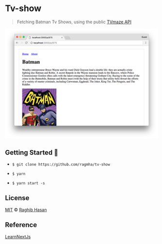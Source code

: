 # Tv-show
> Fetching Batman Tv Shows, using the public [TVmaze API](http://www.tvmaze.com/api)

![tv-show](tv-show.png)

## Getting Started 🚀

* ```$ git clone https://github.com/ragmha/tv-show```

* ```$ yarn```

* ```$ yarn start -s```


## License
[MIT](./license) © [Raghib Hasan](http://raghibm.com/)




## Reference
[LearnNextJs](https://learnnextjs.com/)